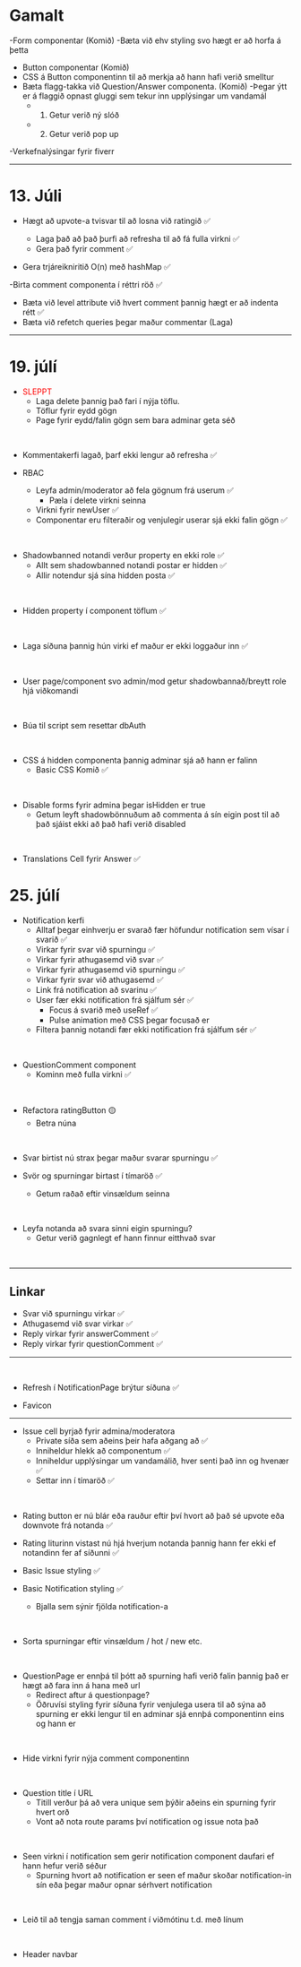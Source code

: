 [green]: #4eff00

# Gamalt


-Form componentar (Komið)
-Bæta við ehv styling svo hægt er að horfa á þetta
- Button componentar (Komið)
- CSS á Button componentinn til að merkja að hann hafi verið smelltur
- Bæta flagg-takka við Question/Answer componenta. (Komið)
  -Þegar ýtt er á flaggið opnast gluggi sem tekur inn upplýsingar um vandamál
    - 1) Getur verið ný slóð
    - 2) Getur verið pop up

-Verkefnalýsingar fyrir fiverr

---
# 13. Júli

- Hægt að upvote-a tvisvar til að losna við ratingið ✅
  - Laga það að það þurfi að refresha til að fá fulla virkni ✅
  - Gera það fyrir comment ✅

- Gera trjáreikniritið O(n) með hashMap ✅

-Birta comment componenta í réttri röð ✅
  - Bæta við level attribute við hvert comment þannig hægt er að indenta rétt ✅
  - Bæta við refetch queries þegar maður commentar (Laga)


---
# 19. júlí

- <span style="color:red">SLEPPT</span>
  - Laga delete þannig það fari í nýja töflu.
  - Töflur fyrir eydd gögn
  - Page fyrir eydd/falin gögn sem bara adminar geta séð <br>

<br>

- Kommentakerfi lagað, þarf ekki lengur að refresha ✅

- RBAC
  - Leyfa admin/moderator að fela gögnum frá userum  ✅
    - Pæla í delete virkni seinna
  - Virkni fyrir newUser  ✅
  - Componentar eru filteraðir og venjulegir userar sjá ekki falin gögn  ✅

<br>

- Shadowbanned notandi verður property en ekki role ✅
  - Allt sem shadowbanned notandi postar er hidden ✅
  - Allir notendur sjá sína hidden posta ✅

<br>

- Hidden property í component töflum ✅


<br>

- Laga síðuna þannig hún virki ef maður er ekki loggaður inn ✅

<br>



- User page/component svo admin/mod getur shadowbannað/breytt role hjá viðkomandi

<br>

- Búa til script sem resettar dbAuth

<br>






- CSS á hidden componenta þannig adminar sjá að hann er falinn
  - Basic CSS Komið ✅

<br>

- Disable forms fyrir admina þegar isHidden er true
  - Getum leyft shadowbönnuðum að commenta á sín eigin post til að það
    sjáist ekki að það hafi verið disabled


<br>

- Translations Cell fyrir Answer ✅

# 25. júlí

- Notification kerfi
  - Alltaf þegar einhverju er svarað fær höfundur notification sem vísar í svarið ✅
  - Virkar fyrir svar við spurningu ✅
  - Virkar fyrir athugasemd við svar ✅
  - Virkar fyrir athugasemd við spurningu ✅
  - Virkar fyrir svar við athugasemd ✅
  - Link frá notification að svarinu ✅
  - User fær ekki notification frá sjálfum sér ✅
    - Focus á svarið með useRef ✅
    - Pulse animation með CSS þegar focusað er
  - Filtera þannig notandi fær ekki notification frá sjálfum sér ✅

<br>

- QuestionComment component
  - Kominn með fulla virkni ✅


<br>

  - Refactora ratingButton 🟡
    - Betra núna

<br>

- Svar birtist nú strax þegar maður svarar spurningu ✅

- Svör og spurningar birtast í tímaröð ✅
  - Getum raðað eftir vinsældum seinna

<br>

- Leyfa notanda að svara sinni eigin spurningu?
  - Getur verið gagnlegt ef hann finnur eitthvað svar


<br>

---

## Linkar

- Svar við spurningu virkar ✅
- Athugasemd við svar virkar ✅
- Reply virkar fyrir answerComment ✅
- Reply virkar fyrir questionComment ✅

---

<br>

- Refresh í NotificationPage brýtur síðuna ✅



- Favicon

---

- Issue cell byrjað fyrir admina/moderatora
  - Private síða sem aðeins þeir hafa aðgang að ✅
  - Inniheldur hlekk að componentum ✅
  - Inniheldur upplýsingar um vandamálið, hver senti það inn og hvenær ✅
  - Settar inn í tímaröð ✅

<br>

- Rating button er nú blár eða rauður eftir því hvort að það sé upvote eða downvote frá notanda ✅

- Rating liturinn vistast nú hjá hverjum notanda þannig hann fer ekki ef notandinn fer af síðunni ✅

- Basic Issue styling ✅

- Basic Notification styling ✅
  - Bjalla sem sýnir fjölda notification-a
<br>


- Sorta spurningar eftir vinsældum / hot / new etc.

<br>


- QuestionPage er ennþá til þótt að spurning hafi verið falin þannig það er hægt að fara inn á hana með url
  - Redirect aftur á questionpage?
  - Öðruvísi styling fyrir síðuna fyrir venjulega usera til að sýna að spurning er ekki lengur til en adminar sjá ennþá componentinn eins og hann er

<br>


- Hide virkni fyrir nýja comment componentinn

<br>

- Question title í URL
  - Titill verður þá að vera unique sem þýðir aðeins ein spurning fyrir hvert orð
  - Vont að nota route params því notification og issue nota það

<br>

- Seen virkni í notification sem gerir notification component daufari ef hann hefur verið séður
  - Spurning hvort að notification er seen ef maður skoðar notification-in sín eða þegar maður opnar sérhvert notification


<br>

- Leið til að tengja saman comment í viðmótinu t.d. með línum


<br>

- Header navbar
